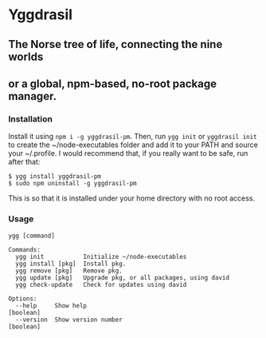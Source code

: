 # Yggdrasil
## The Norse tree of life, connecting the nine worlds
## or  a global, npm-based, no-root package manager.
### Installation
Install it using `npm i -g yggdrasil-pm`.
Then, run `ygg init` or `yggdrasil init` to create the ~/node-executables folder and add it to your PATH and source your ~/.profile.
I would recommend that, if you really want to be safe, run after that:
```shell-session
$ ygg install yggdrasil-pm
$ sudo npm uninstall -g yggdrasil-pm
```
This is so that it is installed under your home directory with no root access.
### Usage
```
ygg [command]

Commands:
  ygg init           Initialize ~/node-executables
  ygg install [pkg]  Install pkg.
  ygg remove [pkg]   Remove pkg.
  ygg update [pkg]   Upgrade pkg, or all packages, using david
  ygg check-update   Check for updates using david

Options:
  --help     Show help                                                 [boolean]
  --version  Show version number                                       [boolean]
```
